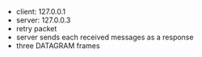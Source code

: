 * client: 127.0.0.1
* server: 127.0.0.3
* retry packet
* server sends each received messages as a response
* three DATAGRAM frames

